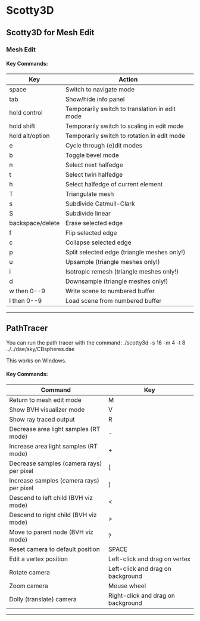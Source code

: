 # Scotty3D

## Scotty3D for Mesh Edit

### Mesh Edit

#### Key Commands:

| Key              | Action                                         |
| ---------------- | ---------------------------------------------- |
| space            | Switch to navigate mode                        |
| tab              | Show/hide info panel                           |
| hold control     | Temporarily switch to translation in edit mode |
| hold shift       | Temporarily switch to scaling in edit mode     |
| hold alt/option  | Temporarily switch to rotation in edit mode    |
| e                | Cycle through (e)dit modes                     |
| b                | Toggle bevel mode                              |
| n                | Select next halfedge                           |
| t                | Select twin halfedge                           |
| h                | Select halfedge of current element             |
| T                | Triangulate mesh                               |
| s                | Subdivide Catmull-Clark                        |
| S                | Subdivide linear                               |
| backspace/delete | Erase selected edge                            |
| f                | Flip selected edge                             |
| c                | Collapse selected edge                         |
| p                | Split selected edge (triangle meshes only!)    |
| u                | Upsample (triangle meshes only!)               |
| i                | Isotropic remesh (triangle meshes only!)       |
| d                | Downsample (triangle meshes only!)             |
| w then 0--9      | Write scene to numbered buffer                 |
| l then 0--9      | Load scene from numbered buffer                |

---

## PathTracer

You can run the path tracer with the command: ./scotty3d -s 16 -m 4 -t 8 ../../dae/sky/CBspheres.dae

This works on Windows.

#### Key Commands:

| Command                                  | Key                                |
| ---------------------------------------- | ---------------------------------- |
| Return to mesh edit mode                 | M                                  |
| Show BVH visualizer mode                 | V                                  |
| Show ray traced output                   | R                                  |
| Decrease area light samples (RT mode)    | -                                  |
| Increase area light samples (RT mode)    | +                                  |
| Decrease samples (camera rays) per pixel | [                                  |
| Increase samples (camera rays) per pixel | ]                                  |
| Descend to left child (BVH viz mode)     | <                                  |
| Descend to right child (BVH viz mode)    | >                                  |
| Move to parent node (BVH viz mode)       | ?                                  |
| Reset camera to default position         | SPACE                              |
| Edit a vertex position                   | Left-click and drag on vertex      |
| Rotate camera                            | Left-click and drag on background  |
| Zoom camera                              | Mouse wheel                        |
| Dolly (translate) camera                 | Right-click and drag on background |

---
